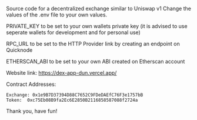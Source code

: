 Source code for a decentralized exchange similar to Uniswap v1
Change the values of the .env file to your own values.

PRIVATE_KEY to be set to your own wallets private key (it is advised to use seperate wallets for development and for personal use)

RPC_URL to be set to the HTTP Provider link by creating an endpoint on Quicknode

ETHERSCAN_ABI to be set to your own ABI created on Etherscan account

Website link: https://dex-app-dun.vercel.app/

Contract Addresses:

    Exchange: 0x1e9B7D37394D88C7652C9FDeDAEfC76F3e1757bB
    Token:  0xc75Eb08B9fa2Ec6E2850B2116858587088f2724a

Thank you, have fun!                                                      
